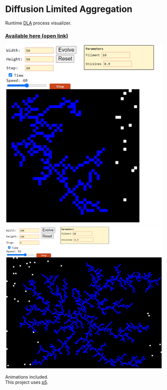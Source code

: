 # Diffusion Limited Aggregation

Runtime [DLA](https://en.wikipedia.org/wiki/Maze_generation_algorithm) process visualizer.  
### [Available here (open link)](https://alordash.github.io/DLA/static/index.html)

![Demo1](previews/ls1.png)
![Demo2](previews/ls2.png)

Animations included.  
This project uses [p5](https://p5js.org/).
